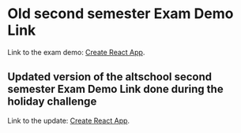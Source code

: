 # Old second semester Exam Demo Link

Link to the exam demo: [Create React App](https://altschool-exam-habeeb.netlify.app/).

## Updated version of the altschool second semester Exam Demo Link done during the holiday challenge

Link to the update: [Create React App](https://altschool-sec-semester-update.netlify.app/).
